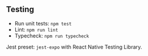 ## Testing

- Run unit tests: `npm test`
- Lint: `npm run lint`
- Typecheck: `npm run typecheck`

Jest preset: `jest-expo` with React Native Testing Library.


